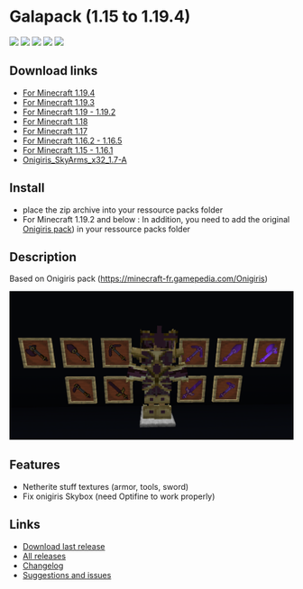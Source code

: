 # Galapack (1.15 to 1.19.4)
![](https://img.shields.io/github/license/galathil/Galapack.svg)  ![](https://img.shields.io/github/release/galathil/Galapack.svg) ![]( https://img.shields.io/github/issues/galathil/Galapack.svg)  ![]( https://img.shields.io/github/stars/galathil/Galapack.svg)  ![]( https://img.shields.io/github/forks/galathil/Galapack.svg)

## Download links
- [For Minecraft 1.19.4](https://github.com/galathil/Galapack/releases/download/170/Galapack_170_1.19.4.zip)
- [For Minecraft 1.19.3](https://github.com/galathil/Galapack/releases/download/1.6.1/Galapack_161_1.19.3.zip)
- [For Minecraft 1.19 - 1.19.2](https://github.com/galathil/Galapack/releases/download/1.5.0/Galapack_1.5.0.zip)
- [For Minecraft 1.18](https://github.com/galathil/Galapack/releases/download/1.4.0/Galapack_1.4.0.zip)
- [For Minecraft 1.17](https://github.com/galathil/Galapack/releases/download/1.3.0/Galapack_1.3.0.zip)
- [For Minecraft 1.16.2 - 1.16.5](https://github.com/galathil/Galapack/releases/download/1.2.0/Galapack_1.2.0.zip)
- [For Minecraft 1.15 - 1.16.1](https://github.com/galathil/Galapack/releases/download/1.1.0/Galapack_1.1.0.zip)
- [Onigiris_SkyArms_x32_1.7-A](https://github.com/galathil/Galapack/releases/download/1.1.0/Onigiris_SkyArms_x32_1.7-A.zip)

## Install
* place the zip archive into your ressource packs folder
* For Minecraft 1.19.2 and below : In addition, you need to add the original [Onigiris pack](https://github.com/galathil/Galapack/releases/download/1.1.0/Onigiris_SkyArms_x32_1.7-A.zip)) in your ressource packs folder

## Description
Based on Onigiris pack (https://minecraft-fr.gamepedia.com/Onigiris)

<picture>
  <img alt="Showcase" src="showcase.png">
</picture>

## Features

- Netherite stuff textures (armor, tools, sword)
- Fix onigiris Skybox (need Optifine to work properly)

## Links
- [Download last release](https://github.com/galathil/Galapack/archive/refs/heads/master.zip)
- [All releases](https://github.com/galathil/Galapack/releases)
- [Changelog](https://github.com/galathil/Galapack/blob/master/CHANGELOG.md)
- [Suggestions and issues](https://github.com/galathil/Galapack/issues)

